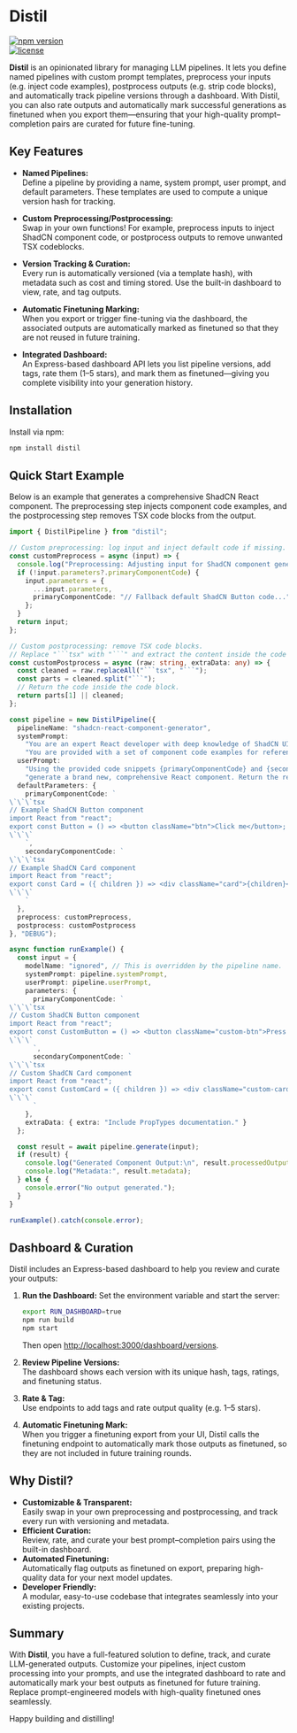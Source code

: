
# Distil

[![npm version](https://badge.fury.io/js/distil.svg)](https://npmjs.com/package/distil)  
[![license](https://img.shields.io/npm/l/distil.svg)](https://npmjs.com/package/distil)

**Distil** is an opinionated library for managing LLM pipelines. It lets you define named pipelines with custom prompt templates, preprocess your inputs (e.g. inject code examples), postprocess outputs (e.g. strip code blocks), and automatically track pipeline versions through a dashboard. With Distil, you can also rate outputs and automatically mark successful generations as finetuned when you export them—ensuring that your high-quality prompt–completion pairs are curated for future fine-tuning.

## Key Features

- **Named Pipelines:**  
  Define a pipeline by providing a name, system prompt, user prompt, and default parameters. These templates are used to compute a unique version hash for tracking.

- **Custom Preprocessing/Postprocessing:**  
  Swap in your own functions! For example, preprocess inputs to inject ShadCN component code, or postprocess outputs to remove unwanted TSX codeblocks.

- **Version Tracking & Curation:**  
  Every run is automatically versioned (via a template hash), with metadata such as cost and timing stored. Use the built-in dashboard to view, rate, and tag outputs.

- **Automatic Finetuning Marking:**  
  When you export or trigger fine-tuning via the dashboard, the associated outputs are automatically marked as finetuned so that they are not reused in future training.

- **Integrated Dashboard:**  
  An Express-based dashboard API lets you list pipeline versions, add tags, rate them (1–5 stars), and mark them as finetuned—giving you complete visibility into your generation history.

## Installation

Install via npm:
```bash
npm install distil
```

## Quick Start Example

Below is an example that generates a comprehensive ShadCN React component. The preprocessing step injects component code examples, and the postprocessing step removes TSX code blocks from the output.

```typescript
import { DistilPipeline } from "distil";

// Custom preprocessing: log input and inject default code if missing.
const customPreprocess = async (input) => {
  console.log("Preprocessing: Adjusting input for ShadCN component generation.");
  if (!input.parameters?.primaryComponentCode) {
    input.parameters = {
      ...input.parameters,
      primaryComponentCode: "// Fallback default ShadCN Button code..."
    };
  }
  return input;
};

// Custom postprocessing: remove TSX code blocks.
// Replace "```tsx" with "```" and extract the content inside the code block.
const customPostprocess = async (raw: string, extraData: any) => {
  const cleaned = raw.replaceAll("```tsx", "```");
  const parts = cleaned.split("```");
  // Return the code inside the code block.
  return parts[1] || cleaned;
};

const pipeline = new DistilPipeline({
  pipelineName: "shadcn-react-component-generator",
  systemPrompt:
    "You are an expert React developer with deep knowledge of ShadCN UI components. " +
    "You are provided with a set of component code examples for reference.",
  userPrompt:
    "Using the provided code snippets {primaryComponentCode} and {secondaryComponentCode}, " +
    "generate a brand new, comprehensive React component. Return the result wrapped in a TSX code block.",
  defaultParameters: {
    primaryComponentCode: `
\`\`\`tsx
// Example ShadCN Button component
import React from "react";
export const Button = () => <button className="btn">Click me</button>;
\`\`\`
    `,
    secondaryComponentCode: `
\`\`\`tsx
// Example ShadCN Card component
import React from "react";
export const Card = ({ children }) => <div className="card">{children}</div>;
\`\`\`
    `
  },
  preprocess: customPreprocess,
  postprocess: customPostprocess
}, "DEBUG");

async function runExample() {
  const input = {
    modelName: "ignored", // This is overridden by the pipeline name.
    systemPrompt: pipeline.systemPrompt,
    userPrompt: pipeline.userPrompt,
    parameters: {
      primaryComponentCode: `
\`\`\`tsx
// Custom ShadCN Button component
import React from "react";
export const CustomButton = () => <button className="custom-btn">Press me</button>;
\`\`\`
      `,
      secondaryComponentCode: `
\`\`\`tsx
// Custom ShadCN Card component
import React from "react";
export const CustomCard = ({ children }) => <div className="custom-card">{children}</div>;
\`\`\`
      `
    },
    extraData: { extra: "Include PropTypes documentation." }
  };

  const result = await pipeline.generate(input);
  if (result) {
    console.log("Generated Component Output:\n", result.processedOutput);
    console.log("Metadata:", result.metadata);
  } else {
    console.error("No output generated.");
  }
}

runExample().catch(console.error);
```

## Dashboard & Curation

Distil includes an Express-based dashboard to help you review and curate your outputs:

1. **Run the Dashboard:**
   Set the environment variable and start the server:
   ```bash
   export RUN_DASHBOARD=true
   npm run build
   npm start
   ```
   Then open [http://localhost:3000/dashboard/versions](http://localhost:3000/dashboard/versions).

2. **Review Pipeline Versions:**  
   The dashboard shows each version with its unique hash, tags, ratings, and finetuning status.

3. **Rate & Tag:**  
   Use endpoints to add tags and rate output quality (e.g. 1–5 stars).

4. **Automatic Finetuning Mark:**  
   When you trigger a finetuning export from your UI, Distil calls the finetuning endpoint to automatically mark those outputs as finetuned, so they are not included in future training rounds.

## Why Distil?

- **Customizable & Transparent:**  
  Easily swap in your own preprocessing and postprocessing, and track every run with versioning and metadata.
- **Efficient Curation:**  
  Review, rate, and curate your best prompt–completion pairs using the built-in dashboard.
- **Automated Finetuning:**  
  Automatically flag outputs as finetuned on export, preparing high-quality data for your next model updates.
- **Developer Friendly:**  
  A modular, easy-to-use codebase that integrates seamlessly into your existing projects.


## Summary

With **Distil**, you have a full-featured solution to define, track, and curate LLM-generated outputs. Customize your pipelines, inject custom processing into your prompts, and use the integrated dashboard to rate and automatically mark your best outputs as finetuned for future training. Replace prompt-engineered models with high-quality finetuned ones seamlessly.

Happy building and distilling!
